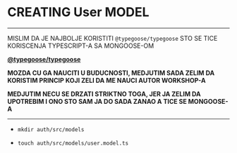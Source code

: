 # CREATING User MODEL

***

MISLIM DA JE NAJBOLJE KORISTITI `@typegoose/typegoose` STO SE TICE KORISCENJA TYPESCRIPT-A SA MONGOOSE-OM

**[@typegoose/typegoose](https://github.com/typegoose/typegoose)**

**MOZDA CU GA NAUCITI U BUDUCNOSTI, MEDJUTIM SADA ZELIM DA KORISTIM PRINCIP KOJI ZELI DA ME NAUCI AUTOR WORKSHOP-A**

**MEDJUTIM NECU SE DRZATI STRIKTNO TOGA, JER JA ZELIM DA UPOTREBIM I ONO STO SAM JA DO SADA ZANAO A TICE SE MONGOOSE-A**

***

- `mkdir auth/src/models`

- `touch auth/src/models/user.model.ts`

```ts

```


